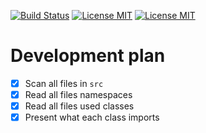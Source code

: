 [![Build Status](https://travis-ci.com/Ferror/phpscan.svg?branch=master)](https://travis-ci.com/Ferror/phpscan)
[![License MIT](https://img.shields.io/apm/l/vim-mode.svg)](https://opensource.org/licenses/MIT)
[![License MIT](https://img.shields.io/badge/symfony-flex-blue.svg)](https://img.shields.io/badge/symfony-flex-blue.svg)

# Development plan
- [X] Scan all files in ```src```
- [X] Read all files namespaces
- [X] Read all files used classes
- [X] Present what each class imports
